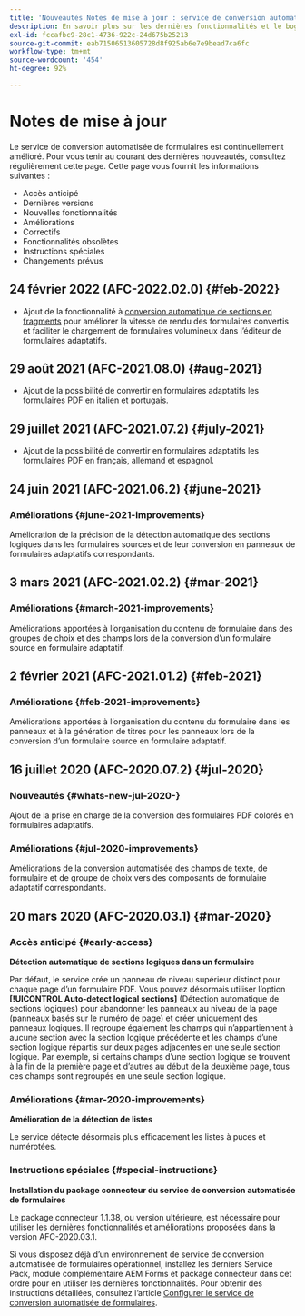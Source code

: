 ```yaml
---
title: 'Nouveautés Notes de mise à jour : service de conversion automatisée de formulaires'
description: En savoir plus sur les dernières fonctionnalités et le bogue corrigé pour le service de conversion automatisée de formulaires
exl-id: fccafbc9-28c1-4736-922c-24d675b25213
source-git-commit: eab71506513605728d8f925ab6e7e9bead7ca6fc
workflow-type: tm+mt
source-wordcount: '454'
ht-degree: 92%

---
```


# Notes de mise à jour

Le service de conversion automatisée de formulaires est continuellement amélioré. Pour vous tenir au courant des dernières nouveautés, consultez régulièrement cette page. Cette page vous fournit les informations suivantes :

* Accès anticipé
* Dernières versions
* Nouvelles fonctionnalités
* Améliorations
* Correctifs
* Fonctionnalités obsolètes
* Instructions spéciales
* Changements prévus

## 24 février 2022 (AFC-2022.02.0) {#feb-2022}

* Ajout de la fonctionnalité à [conversion automatique de sections en fragments](convert-existing-forms-to-adaptive-forms.md) pour améliorer la vitesse de rendu des formulaires convertis et faciliter le chargement de formulaires volumineux dans l’éditeur de formulaires adaptatifs.

## 29 août 2021 (AFC-2021.08.0) {#aug-2021}

* Ajout de la possibilité de convertir en formulaires adaptatifs les formulaires PDF en italien et portugais.

## 29 juillet 2021 (AFC-2021.07.2) {#july-2021}

* Ajout de la possibilité de convertir en formulaires adaptatifs les formulaires PDF en français, allemand et espagnol.

## 24 juin 2021 (AFC-2021.06.2) {#june-2021}

### Améliorations {#june-2021-improvements}

Amélioration de la précision de la détection automatique des sections logiques dans les formulaires sources et de leur conversion en panneaux de formulaires adaptatifs correspondants.

## 3 mars 2021 (AFC-2021.02.2) {#mar-2021}

### Améliorations {#march-2021-improvements}

Améliorations apportées à l’organisation du contenu de formulaire dans des groupes de choix et des champs lors de la conversion d’un formulaire source en formulaire adaptatif.

## 2 février 2021 (AFC-2021.01.2) {#feb-2021}

### Améliorations {#feb-2021-improvements}

Améliorations apportées à l’organisation du contenu du formulaire dans les panneaux et à la génération de titres pour les panneaux lors de la conversion d’un formulaire source en formulaire adaptatif.

## 16 juillet 2020 (AFC-2020.07.2) {#jul-2020}

### Nouveautés {#whats-new-jul-2020-}

Ajout de la prise en charge de la conversion des formulaires PDF colorés en formulaires adaptatifs.

### Améliorations {#jul-2020-improvements}

Améliorations de la conversion automatisée des champs de texte, de formulaire et de groupe de choix vers des composants de formulaire adaptatif correspondants.

## 20 mars 2020 (AFC-2020.03.1) {#mar-2020}

### Accès anticipé {#early-access}

**Détection automatique de sections logiques dans un formulaire**

Par défaut, le service crée un panneau de niveau supérieur distinct pour chaque page d’un formulaire PDF. Vous pouvez désormais utiliser l’option **[!UICONTROL Auto-detect logical sections]** (Détection automatique de sections logiques) pour abandonner les panneaux au niveau de la page (panneaux basés sur le numéro de page) et créer uniquement des panneaux logiques. Il regroupe également les champs qui n’appartiennent à aucune section avec la section logique précédente et les champs d’une section logique répartis sur deux pages adjacentes en une seule section logique. Par exemple, si certains champs d’une section logique se trouvent à la fin de la première page et d’autres au début de la deuxième page, tous ces champs sont regroupés en une seule section logique.

### Améliorations {#mar-2020-improvements}

**Amélioration de la détection de listes**

Le service détecte désormais plus efficacement les listes à puces et numérotées.

### Instructions spéciales {#special-instructions}

**Installation du package connecteur du service de conversion automatisée de formulaires**

Le package connecteur 1.1.38, ou version ultérieure, est nécessaire pour utiliser les dernières fonctionnalités et améliorations proposées dans la version AFC-2020.03.1.

Si vous disposez déjà d’un environnement de service de conversion automatisée de formulaires opérationnel, installez les derniers Service Pack, module complémentaire AEM Forms et package connecteur dans cet ordre pour en utiliser les dernières fonctionnalités. Pour obtenir des instructions détaillées, consultez l’article [Configurer le service de conversion automatisée de formulaires](configure-service.md).
